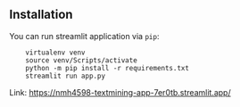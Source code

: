 ## Installation

You can run streamlit application via `pip`: 

```
    virtualenv venv
    source venv/Scripts/activate
    python -m pip install -r requirements.txt
    streamlit run app.py
```

Link: https://nmh4598-textmining-app-7er0tb.streamlit.app/
